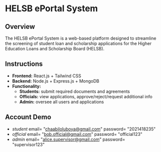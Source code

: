 # HELSB ePortal System

## Overview
The HELSB ePortal System is a web-based platform designed to streamline the screening of student loan and scholarship applications for the Higher Education Loans and Scholarship Board (HELSB).

## Instructions


- **Frontend:** React.js + Tailwind CSS  
- **Backend:** Node.js + Express.js + MongoDB  
- **Functionality:**  
  - **Students:** submit required documents and agreements  
  - **Officials:** view applications, approve/reject/request additional info  
  - **Admin:** oversee all users and applications  

## Account Demo
- *student* email= "chaabiloluboya@gmail.com" password= "2021418235"
- *official* email= "bob.official@gmail.com"  password= "official123"
- *admin* email= "alice.supervisor@gmail.com" password= "supervisor123"
